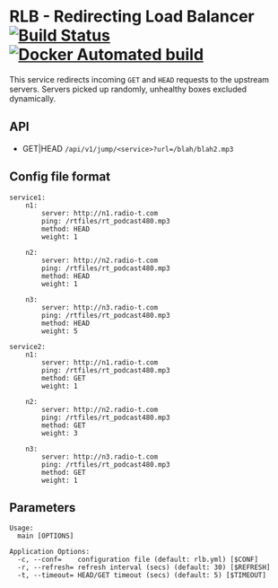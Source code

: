 # RLB - Redirecting Load Balancer [![Build Status](https://travis-ci.org/umputun/rlb.svg?branch=master)](https://travis-ci.org/umputun/rlb) [![Docker Automated build](https://img.shields.io/docker/automated/jrottenberg/ffmpeg.svg)](https://hub.docker.com/r/umputun/rlb/)

This service redirects incoming `GET` and `HEAD` requests to the upstream servers. 
Servers picked up randomly, unhealthy boxes excluded dynamically.

## API

* GET|HEAD `/api/v1/jump/<service>?url=/blah/blah2.mp3`

## Config file format
```
service1:
    n1:
        server: http://n1.radio-t.com
        ping: /rtfiles/rt_podcast480.mp3
        method: HEAD
        weight: 1

    n2:
        server: http://n2.radio-t.com
        ping: /rtfiles/rt_podcast480.mp3
        method: HEAD
        weight: 1

    n3:
        server: http://n3.radio-t.com
        ping: /rtfiles/rt_podcast480.mp3
        method: HEAD
        weight: 5

service2:
    n1:
        server: http://n1.radio-t.com
        ping: /rtfiles/rt_podcast480.mp3
        method: GET
        weight: 1

    n2:
        server: http://n2.radio-t.com
        ping: /rtfiles/rt_podcast480.mp3
        method: GET
        weight: 3

    n3:
        server: http://n3.radio-t.com
        ping: /rtfiles/rt_podcast480.mp3
        method: GET
        weight: 1
```

## Parameters

```
Usage:
  main [OPTIONS]

Application Options:
  -c, --conf=    configuration file (default: rlb.yml) [$CONF]
  -r, --refresh= refresh interval (secs) (default: 30) [$REFRESH]
  -t, --timeout= HEAD/GET timeout (secs) (default: 5) [$TIMEOUT]
```
